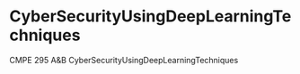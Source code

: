 # CyberSecurityUsingDeepLearningTechniques
CMPE 295 A&amp;B CyberSecurityUsingDeepLearningTechniques
